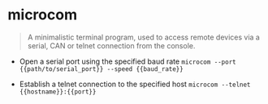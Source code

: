 # microcom
> A minimalistic terminal program, used to access remote devices via a serial, CAN or telnet connection from the console.

- Open a serial port using the specified baud rate
`microcom --port {{path/to/serial_port}} --speed {{baud_rate}}`

- Establish a telnet connection to the specified host
`microcom --telnet {{hostname}}:{{port}}`
